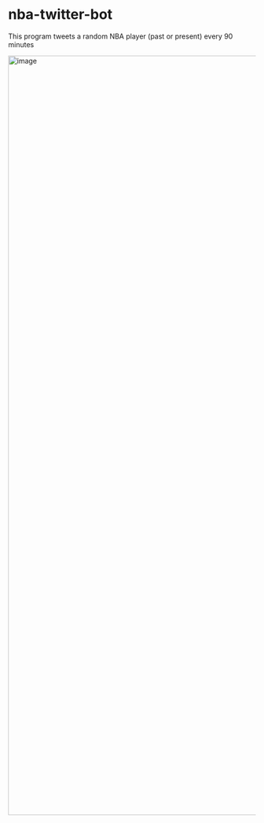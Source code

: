 # nba-twitter-bot
This program tweets a random NBA player (past or present) every 90 minutes

<img width="1200" height="1546" alt="image" src="https://github.com/user-attachments/assets/35d405cd-0e03-4561-89c0-15668db1016c" />
